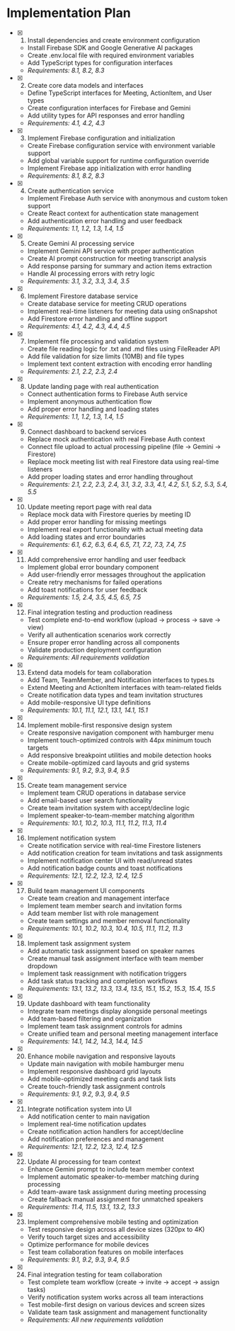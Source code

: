 # Implementation Plan

- [x] 1. Install dependencies and create environment configuration
  - Install Firebase SDK and Google Generative AI packages
  - Create .env.local file with required environment variables
  - Add TypeScript types for configuration interfaces
  - _Requirements: 8.1, 8.2, 8.3_

- [x] 2. Create core data models and interfaces
  - Define TypeScript interfaces for Meeting, ActionItem, and User types
  - Create configuration interfaces for Firebase and Gemini
  - Add utility types for API responses and error handling
  - _Requirements: 4.1, 4.2, 4.3_

- [x] 3. Implement Firebase configuration and initialization
  - Create Firebase configuration service with environment variable support
  - Add global variable support for runtime configuration override
  - Implement Firebase app initialization with error handling
  - _Requirements: 8.1, 8.2, 8.3_

- [x] 4. Create authentication service
  - Implement Firebase Auth service with anonymous and custom token support
  - Create React context for authentication state management
  - Add authentication error handling and user feedback
  - _Requirements: 1.1, 1.2, 1.3, 1.4, 1.5_

- [x] 5. Create Gemini AI processing service
  - Implement Gemini API service with proper authentication
  - Create AI prompt construction for meeting transcript analysis
  - Add response parsing for summary and action items extraction
  - Handle AI processing errors with retry logic
  - _Requirements: 3.1, 3.2, 3.3, 3.4, 3.5_

- [x] 6. Implement Firestore database service
  - Create database service for meeting CRUD operations
  - Implement real-time listeners for meeting data using onSnapshot
  - Add Firestore error handling and offline support
  - _Requirements: 4.1, 4.2, 4.3, 4.4, 4.5_

- [x] 7. Implement file processing and validation system
  - Create file reading logic for .txt and .md files using FileReader API
  - Add file validation for size limits (10MB) and file types
  - Implement text content extraction with encoding error handling
  - _Requirements: 2.1, 2.2, 2.3, 2.4_

- [x] 8. Update landing page with real authentication
  - Connect authentication forms to Firebase Auth service
  - Implement anonymous authentication flow
  - Add proper error handling and loading states
  - _Requirements: 1.1, 1.2, 1.3, 1.4, 1.5_

- [x] 9. Connect dashboard to backend services
  - Replace mock authentication with real Firebase Auth context
  - Connect file upload to actual processing pipeline (file → Gemini → Firestore)
  - Replace mock meeting list with real Firestore data using real-time listeners
  - Add proper loading states and error handling throughout
  - _Requirements: 2.1, 2.2, 2.3, 2.4, 3.1, 3.2, 3.3, 4.1, 4.2, 5.1, 5.2, 5.3, 5.4, 5.5_

- [x] 10. Update meeting report page with real data
  - Replace mock data with Firestore queries by meeting ID
  - Add proper error handling for missing meetings
  - Implement real export functionality with actual meeting data
  - Add loading states and error boundaries
  - _Requirements: 6.1, 6.2, 6.3, 6.4, 6.5, 7.1, 7.2, 7.3, 7.4, 7.5_

- [x] 11. Add comprehensive error handling and user feedback
  - Implement global error boundary component
  - Add user-friendly error messages throughout the application
  - Create retry mechanisms for failed operations
  - Add toast notifications for user feedback
  - _Requirements: 1.5, 2.4, 3.5, 4.5, 6.5, 7.5_

- [x] 12. Final integration testing and production readiness
  - Test complete end-to-end workflow (upload → process → save → view)
  - Verify all authentication scenarios work correctly
  - Ensure proper error handling across all components
  - Validate production deployment configuration
  - _Requirements: All requirements validation_

- [x] 13. Extend data models for team collaboration
  - Add Team, TeamMember, and Notification interfaces to types.ts
  - Extend Meeting and ActionItem interfaces with team-related fields
  - Create notification data types and team invitation structures
  - Add mobile-responsive UI type definitions
  - _Requirements: 10.1, 11.1, 12.1, 13.1, 14.1, 15.1_

- [x] 14. Implement mobile-first responsive design system
  - Create responsive navigation component with hamburger menu
  - Implement touch-optimized controls with 44px minimum touch targets
  - Add responsive breakpoint utilities and mobile detection hooks
  - Create mobile-optimized card layouts and grid systems
  - _Requirements: 9.1, 9.2, 9.3, 9.4, 9.5_

- [x] 15. Create team management service
  - Implement team CRUD operations in database service
  - Add email-based user search functionality
  - Create team invitation system with accept/decline logic
  - Implement speaker-to-team-member matching algorithm
  - _Requirements: 10.1, 10.2, 10.3, 11.1, 11.2, 11.3, 11.4_

- [x] 16. Implement notification system
  - Create notification service with real-time Firestore listeners
  - Add notification creation for team invitations and task assignments
  - Implement notification center UI with read/unread states
  - Add notification badge counts and toast notifications
  - _Requirements: 12.1, 12.2, 12.3, 12.4, 12.5_

- [x] 17. Build team management UI components
  - Create team creation and management interface
  - Implement team member search and invitation forms
  - Add team member list with role management
  - Create team settings and member removal functionality
  - _Requirements: 10.1, 10.2, 10.3, 10.4, 10.5, 11.1, 11.2, 11.3_

- [x] 18. Implement task assignment system
  - Add automatic task assignment based on speaker names
  - Create manual task assignment interface with team member dropdown
  - Implement task reassignment with notification triggers
  - Add task status tracking and completion workflows
  - _Requirements: 13.1, 13.2, 13.3, 13.4, 13.5, 15.1, 15.2, 15.3, 15.4, 15.5_

- [x] 19. Update dashboard with team functionality
  - Integrate team meetings display alongside personal meetings
  - Add team-based filtering and organization
  - Implement team task assignment controls for admins
  - Create unified team and personal meeting management interface
  - _Requirements: 14.1, 14.2, 14.3, 14.4, 14.5_

- [x] 20. Enhance mobile navigation and responsive layouts
  - Update main navigation with mobile hamburger menu
  - Implement responsive dashboard grid layouts
  - Add mobile-optimized meeting cards and task lists
  - Create touch-friendly task assignment controls
  - _Requirements: 9.1, 9.2, 9.3, 9.4, 9.5_

- [x] 21. Integrate notification system into UI
  - Add notification center to main navigation
  - Implement real-time notification updates
  - Create notification action handlers for accept/decline
  - Add notification preferences and management
  - _Requirements: 12.1, 12.2, 12.3, 12.4, 12.5_

- [x] 22. Update AI processing for team context
  - Enhance Gemini prompt to include team member context
  - Implement automatic speaker-to-member matching during processing
  - Add team-aware task assignment during meeting processing
  - Create fallback manual assignment for unmatched speakers
  - _Requirements: 11.4, 11.5, 13.1, 13.2, 13.3_

- [x] 23. Implement comprehensive mobile testing and optimization
  - Test responsive design across all device sizes (320px to 4K)
  - Verify touch target sizes and accessibility
  - Optimize performance for mobile devices
  - Test team collaboration features on mobile interfaces
  - _Requirements: 9.1, 9.2, 9.3, 9.4, 9.5_

- [x] 24. Final integration testing for team collaboration
  - Test complete team workflow (create → invite → accept → assign tasks)
  - Verify notification system works across all team interactions
  - Test mobile-first design on various devices and screen sizes
  - Validate team task assignment and management functionality
  - _Requirements: All new requirements validation_
